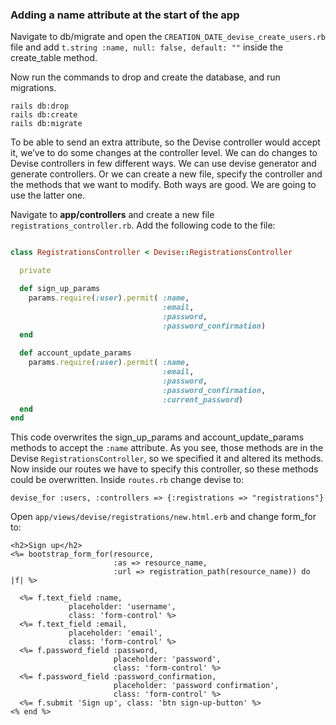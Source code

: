 ### Adding a name attribute at the start of the app

Navigate to db/migrate and open the ```CREATION_DATE_devise_create_users.rb``` file and add ```t.string :name, null: false, default: ""``` inside the create_table method.


Now run the commands to drop and create the database, and run migrations.

```
rails db:drop
rails db:create
rails db:migrate
```


To be able to send an extra attribute, so the Devise controller would accept it, we’ve to do some changes at the controller level. We can do changes to Devise controllers in few different ways. We can use devise generator and generate controllers. Or we can create a new file, specify the controller and the methods that we want to modify. Both ways are good. We are going to use the latter one.

Navigate to **app/controllers** and create a new file ```registrations_controller.rb```. Add the following code to the file:

```ruby

class RegistrationsController < Devise::RegistrationsController

  private

  def sign_up_params
    params.require(:user).permit( :name, 
                                  :email, 
                                  :password, 
                                  :password_confirmation)
  end

  def account_update_params
    params.require(:user).permit( :name, 
                                  :email, 
                                  :password, 
                                  :password_confirmation, 
                                  :current_password)
  end
end

```


This code overwrites the sign_up_params and account_update_params methods to accept the ```:name``` attribute. As you see, those methods are in the Devise ```RegistrationsController```, so we specified it and altered its methods. Now inside our routes we have to specify this controller, so these methods could be overwritten. Inside ```routes.rb``` change devise to:

```
devise_for :users, :controllers => {:registrations => "registrations"}
```


Open ```app/views/devise/registrations/new.html.erb``` and change form_for to:

```
<h2>Sign up</h2>
<%= bootstrap_form_for(resource, 
                       :as => resource_name, 
                       :url => registration_path(resource_name)) do |f| %>

  <%= f.text_field :name, 
             placeholder: 'username', 
             class: 'form-control' %>
  <%= f.text_field :email, 
             placeholder: 'email', 
             class: 'form-control' %>
  <%= f.password_field :password, 
                       placeholder: 'password', 
                       class: 'form-control' %>
  <%= f.password_field :password_confirmation, 
                       placeholder: 'password confirmation', 
                       class: 'form-control' %>
  <%= f.submit 'Sign up', class: 'btn sign-up-button' %>
<% end %>
```